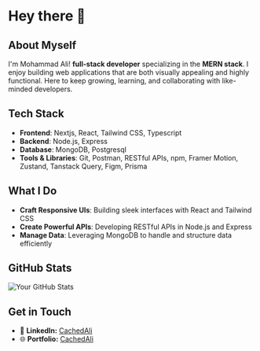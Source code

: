# Hey there 👋

## About Myself 

I'm Mohammad Ali! **full-stack developer** specializing in the **MERN stack**. I enjoy building web applications that are both visually appealing and highly functional. Here to keep growing, learning, and collaborating with like-minded developers.


## Tech Stack

- **Frontend**: Nextjs, React, Tailwind CSS, Typescript  
- **Backend**: Node.js, Express  
- **Database**: MongoDB, Postgresql
- **Tools & Libraries**: Git, Postman, RESTful APIs, npm, Framer Motion, Zustand, Tanstack Query, Figm, Prisma  


## What I Do

- **Craft Responsive UIs**: Building sleek interfaces with React and Tailwind CSS  
- **Create Powerful APIs**: Developing RESTful APIs in Node.js and Express  
- **Manage Data**: Leveraging MongoDB to handle and structure data efficiently
  

## GitHub Stats

![Your GitHub Stats](https://github-readme-stats.vercel.app/api?username=cachedAli&show_icons=true&hide_title=true&theme=dark&icon_color=ffcc00&text_color=ffffff&bg_color=0d1117)


## Get in Touch

- 💼 **LinkedIn:** [CachedAli](https://www.linkedin.com/in/cachedali)
- 🌐 **Portfolio:** [CachedAli](https://cachedali.vercel.app/)

<!-- Keywords for GitHub search: Mohammad Ali, cachedAli, MERN Stack, Next.js, React, Tailwind CSS, Node.js, MongoDB, PostgreSQL -->

